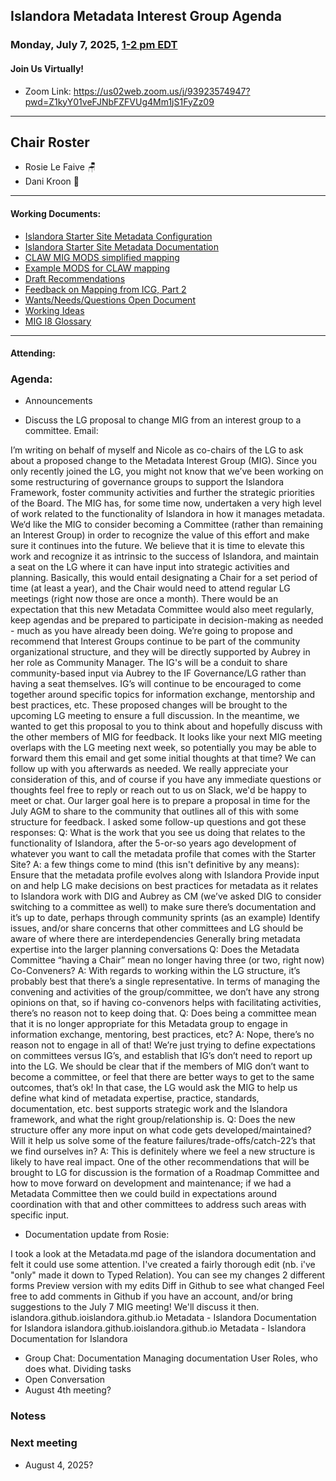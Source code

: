  ## Islandora Metadata Interest Group Agenda
### Monday, July 7, 2025, [1-2 pm EDT](http://www.thetimezoneconverter.com/?t=1%20pm&tz=Toronto&) 
#### Join Us Virtually!
* Zoom Link: https://us02web.zoom.us/j/93923574947?pwd=Z1kyY01veFJNbFZFVUg4Mm1jS1FyZz09

---
## Chair Roster
* Rosie Le Faive 🪑
* Dani Kroon 📝
---

#### Working Documents:
* [Islandora Starter Site Metadata Configuration](https://docs.google.com/spreadsheets/d/1N37GSwiDl_DSH9-n3BhWLUtjZohOg2udGJJlnZ8BmWQ/edit#gid=0)
* [Islandora Starter Site Metadata Documentation](https://islandora.github.io/documentation/user-documentation/starter-site-metadata-configuration/)
* [CLAW MIG MODS simplified mapping](https://docs.google.com/spreadsheets/d/18u2qFJ014IIxlVpM3JXfDEFccwBZcoFsjbBGpvL0jJI/edit#gid=0)
* [Example MODS for CLAW mapping](https://docs.google.com/spreadsheets/d/1C2Xie7HUDSgRT5v4ldoJvlNdoXz2GHAPvL3PE3TOKW8/edit#gid=1829081124)
* [Draft Recommendations](https://docs.google.com/document/d/15qSO9YcALtYSqd6CUuGx0t8FwUJ5pPwVPz0PA5rU898/edit#heading=h.f9r6knw0rjvu)
* [Feedback on Mapping from ICG, Part 2](https://docs.google.com/document/d/11OpqMMCXM1TFXgsr4yyTQ_cH9DabnD31p7JnuTRQl28/edit?invite=CMWvruEI&ts=5e66437f)
* [Wants/Needs/Questions Open Document](https://docs.google.com/document/d/12Kpb6826TNPzzMuyPS0sESa9TLnmljQmeioWbaPeEdA/edit)
* [Working Ideas](https://github.com/islandora-interest-groups/Islandora-Metadata-Interest-Group/blob/main/working_docs/ideas_and_topics.md)
* [MIG I8 Glossary](https://docs.google.com/document/d/1cfPYFVV9qvvz2VjBRdYUN0CB7AyVDuG-GYavQ27DuBk/edit#heading=h.9fr9xw70meix)

---

#### Attending:


### Agenda: 
* Announcements
  
* Discuss the LG proposal to change MIG from an interest group to a committee. Email:

I’m writing on behalf of myself and Nicole as co-chairs of the LG to ask about a proposed change to the Metadata Interest Group (MIG). Since you only recently joined the LG, you might not know that we’ve been working on some restructuring of governance groups to support the Islandora Framework, foster community activities and further the strategic priorities of the Board.
The MIG has, for some time now, undertaken a very high level of work related to the functionality of Islandora in how it manages metadata. We‘d like the MIG to consider becoming a Committee (rather than remaining an Interest Group) in order to recognize the value of this effort and make sure it continues into the future. We believe that it is time to elevate this work and recognize it as intrinsic to the success of Islandora, and maintain a seat on the LG where it can have input into strategic activities and planning. Basically, this would entail designating a Chair for a set period of time (at least a year), and the Chair would need to attend regular LG meetings (right now those are once a month). There would be an expectation that this new Metadata Committee would also meet regularly, keep agendas and be prepared to participate in decision-making as needed - much as you have already been doing.
We’re going to propose and recommend that Interest Groups continue to be part of the community organizational structure, and they will be directly supported by Aubrey in her role as Community Manager. The IG's will be a conduit to share community-based input via Aubrey to the IF Governance/LG rather than having a seat themselves. IG’s will continue to be encouraged to come together around specific topics for information exchange, mentorship and best practices, etc.
These proposed changes will be brought to the upcoming LG meeting to ensure a full discussion. In the meantime, we wanted to get this proposal to you to think about and hopefully discuss with the other members of MIG for feedback. It looks like your next MIG meeting overlaps with the LG meeting next week, so potentially you may be able to forward them this email and get some initial thoughts at that time? We can follow up with you afterwards as needed.
We really appreciate your consideration of this, and of course if you have any immediate questions or thoughts feel free to reply or reach out to us on Slack, we'd be happy to meet or chat. Our larger goal here is to prepare a proposal in time for the July AGM to share to the community that outlines all of this with some structure for feedback.
I asked some follow-up questions and got these responses:
Q: What is the work that you see us doing that relates to the functionality of Islandora, after the 5-or-so years ago development of whatever you want to call the metadata profile that comes with the Starter Site?
A: a few things come to mind (this isn't definitive by any means):
Ensure that the metadata profile evolves along with Islandora
Provide input on and help LG make decisions on best practices for metadata as it relates to Islandora
work with DIG and Aubrey as CM (we’ve asked DIG to consider switching to a committee as well) to make sure there’s documentation and it’s up to date, perhaps through community sprints (as an example)
Identify issues, and/or share concerns that other committees and LG should be aware of where there are interdependencies 
Generally bring metadata expertise into the larger planning conversations
Q: Does the Metadata Committee “having a Chair” mean no longer having three (or two, right now) Co-Conveners?
A: With regards to working within the LG structure, it’s probably best that there’s a single representative. In terms of managing the convening and activities of the group/committee, we don’t have any strong opinions on that, so if having co-convenors helps with facilitating activities, there’s no reason not to keep doing that.
Q: Does being a committee mean that it is no longer appropriate for this Metadata group to engage in information exchange, mentoring, best practices, etc?
A: Nope, there’s no reason not to engage in all of that! We’re just trying to define expectations on committees versus IG’s, and establish that IG’s don’t need to report up into the LG. We should be clear that if the members of MIG don’t want to become a committee, or feel that there are better ways to get to the same outcomes, that’s ok! In that case, the LG would ask the MIG to help us define what kind of metadata expertise, practice, standards, documentation, etc. best supports strategic work and the Islandora framework, and what the right group/relationship is.
Q: Does the new structure offer any more input on what code gets developed/maintained? Will it help us solve some of the feature failures/trade-offs/catch-22’s that we find ourselves in?
A: This is definitely where we feel a new structure is likely to have real impact. One of the other recommendations that will be brought to LG for discussion is the formation of a Roadmap Committee and how to move forward on development and maintenance; if we had a Metadata Committee then we could build in expectations around coordination with that and other committees to address such areas with specific input.

* Documentation update from Rosie:
 
I took a look at the Metadata.md page of the islandora documentation and felt it could use some attention. I've created a fairly thorough edit (nb. i've "only" made it down to Typed Relation). You can see my changes 2 different forms
Preview version with my edits
Diff in Github to see what changed
Feel free to add comments in Github if you have an account, and/or bring suggestions to the July 7 MIG meeting! We'll discuss it then.
islandora.github.ioislandora.github.io
Metadata - Islandora
Documentation for Islandora
islandora.github.ioislandora.github.io
Metadata - Islandora
Documentation for Islandora

* Group Chat: 
	Documentation
	Managing documentation
	User Roles, who does what. Dividing tasks
* Open Conversation
* August 4th meeting?


### Notess


### Next meeting
* August 4, 2025?
